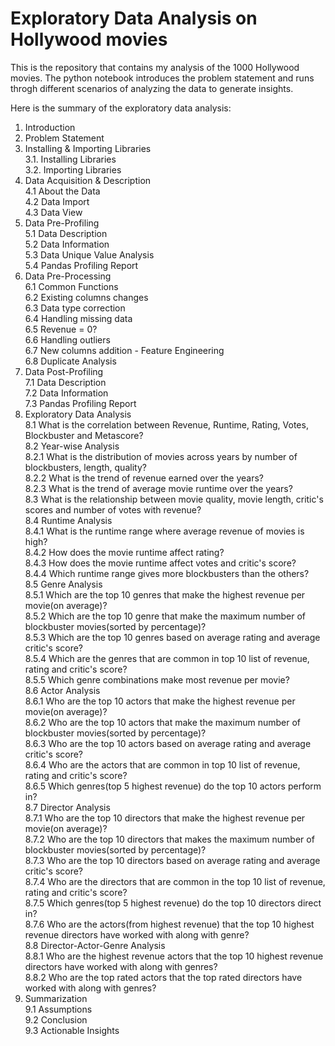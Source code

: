 # **Exploratory Data Analysis on Hollywood movies**

This is the repository that contains my analysis of the 1000 Hollywood movies.
The python notebook introduces the problem statement and runs throgh different scenarios of analyzing the data to generate insights.

Here is the summary of the exploratory data analysis:
1. Introduction  <br>
2. Problem Statement  <br>
3. Installing & Importing Libraries  <br>
  3.1. Installing Libraries <br>
  3.2. Importing Libraries  <br>
4. Data Acquisition & Description  <br>
  4.1 About the Data  <br>
  4.2 Data Import  <br>
  4.3 Data View  <br>
5. Data Pre-Profiling  <br>
  5.1 Data Description  <br>
  5.2 Data Information  <br>
  5.3 Data Unique Value Analysis  <br>
  5.4 Pandas Profiling Report  <br>
6. Data Pre-Processing  <br>
  6.1 Common Functions  <br>
  6.2 Existing columns changes  <br>
  6.3 Data type correction  <br>
  6.4 Handling missing data  <br>
  6.5 Revenue = 0?  <br>
  6.6 Handling outliers  <br>
  6.7 New columns addition - Feature Engineering  <br>
  6.8 Duplicate Analysis  <br>
7. Data Post-Profiling  <br>
  7.1 Data Description  <br>
  7.2 Data Information  <br>
  7.3 Pandas Profiling Report  <br>
8. Exploratory Data Analysis  <br>
  8.1 What is the correlation between Revenue, Runtime, Rating, Votes, Blockbuster and Metascore? <br>
  8.2 Year-wise Analysis  <br>
  8.2.1 What is the distribution of movies across years by number of blockbusters, length, quality? <br>
  8.2.2 What is the trend of revenue earned over the years? <br>
  8.2.3 What is the trend of average movie runtime over the years? <br>
  8.3 What is the relationship between movie quality, movie length, critic's scores and number of votes with revenue? <br>
  8.4 Runtime Analysis  <br>
  8.4.1 What is the runtime range where average revenue of movies is high? <br>
  8.4.2 How does the movie runtime affect rating? <br>
  8.4.3 How does the movie runtime affect votes and critic's score? <br>
  8.4.4 Which runtime range gives more blockbusters than the others? <br>
  8.5 Genre Analysis  <br>
  8.5.1 Which are the top 10 genres that make the highest revenue per movie(on average)? <br>
  8.5.2 Which are the top 10 genre that make the maximum number of blockbuster movies(sorted by percentage)? <br>
  8.5.3 Which are the top 10 genres based on average rating and average critic's score? <br>
  8.5.4 Which are the genres that are common in top 10 list of revenue, rating and critic's score? <br>
  8.5.5 Which genre combinations make most revenue per movie? <br>
  8.6 Actor Analysis  <br>
  8.6.1 Who are the top 10 actors that make the highest revenue per movie(on average)? <br>
  8.6.2 Who are the top 10 actors that make the maximum number of blockbuster movies(sorted by percentage)? <br>
  8.6.3 Who are the top 10 actors based on average rating and average critic's score? <br>
  8.6.4 Who are the actors that are common in top 10 list of revenue, rating and critic's score? <br>
  8.6.5 Which genres(top 5 highest revenue) do the top 10 actors perform in? <br>
  8.7 Director Analysis  <br>
  8.7.1 Who are the top 10 directors that make the highest revenue per movie(on average)? <br>
  8.7.2 Who are the top 10 directors that makes the maximum number of blockbuster movies(sorted by percentage)? <br>
  8.7.3 Who are the top 10 directors based on average rating and average critic's score? <br>
  8.7.4 Who are the directors that are common in the top 10 list of revenue, rating and critic's score? <br>
  8.7.5 Which genres(top 5 highest revenue) do the top 10 directors direct in? <br>
  8.7.6 Who are the actors(from highest revenue) that the top 10 highest revenue directors have worked with along with genre? <br>
  8.8 Director-Actor-Genre Analysis  <br>
  8.8.1 Who are the highest revenue actors that the top 10 highest revenue directors have worked with along with genres? <br>
  8.8.2 Who are the top rated actors that the top rated directors have worked with along with genres? <br>
9. Summarization  <br>
  9.1 Assumptions  <br>
  9.2 Conclusion  <br>
  9.3 Actionable Insights <br>

